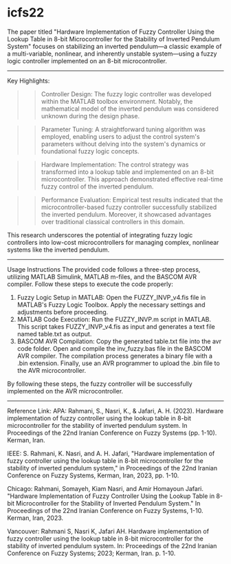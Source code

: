 # icfs22

The paper titled "Hardware Implementation of Fuzzy Controller Using the Lookup Table in 8-bit Microcontroller for the Stability of Inverted Pendulum System" focuses on stabilizing an inverted pendulum—a classic example of a multi-variable, nonlinear, and inherently unstable system—using a fuzzy logic controller implemented on an 8-bit microcontroller. 

_________________________________________________________________________________
Key Highlights:

 >> Controller Design: The fuzzy logic controller was developed within the MATLAB toolbox environment. Notably, the mathematical model of the inverted pendulum was considered unknown during the design phase.

>> Parameter Tuning: A straightforward tuning algorithm was employed, enabling users to adjust the control system's parameters without delving into the system's dynamics or foundational fuzzy logic concepts.

>> Hardware Implementation: The control strategy was transformed into a lookup table and implemented on an 8-bit microcontroller. This approach demonstrated effective real-time fuzzy control of the inverted pendulum.

>> Performance Evaluation: Empirical test results indicated that the microcontroller-based fuzzy controller successfully stabilized the inverted pendulum. Moreover, it showcased advantages over traditional classical controllers in this domain.

This research underscores the potential of integrating fuzzy logic controllers into low-cost microcontrollers for managing complex, nonlinear systems like the inverted pendulum.
___________________________________________________________________________________
Usage Instructions
The provided code follows a three-step process, utilizing MATLAB Simulink, MATLAB m-files, and the BASCOM AVR compiler. Follow these steps to execute the code properly:

1. Fuzzy Logic Setup in MATLAB:
     Open the FUZZY_INVP_v4.fis file in MATLAB's Fuzzy Logic Toolbox.
     Apply the necessary settings and adjustments before proceeding.
2. MATLAB Code Execution:
    Run the FUZZY_INVP.m script in MATLAB.
    This script takes FUZZY_INVP_v4.fis as input and generates a text file named table.txt as output.
3. BASCOM AVR Compilation:
    Copy the generated table.txt file into the avr code folder.
    Open and compile the inv_fuzzy.bas file in the BASCOM AVR compiler.
    The compilation process generates a binary file with a .bin extension.
    Finally, use an AVR programmer to upload the .bin file to the AVR microcontroller.
   
By following these steps, the fuzzy controller will be successfully implemented on the AVR microcontroller.

____________________________________________________________________________________

 Reference Link:
 APA: Rahmani, S., Nasri, K., & Jafari, A. H. (2023). Hardware implementation of fuzzy controller using the lookup table in 8-bit microcontroller for the stability of inverted pendulum system. In Proceedings of the 22nd Iranian Conference on Fuzzy Systems (pp. 1-10). Kerman, Iran. 

 IEEE: S. Rahmani, K. Nasri, and A. H. Jafari, "Hardware implementation of fuzzy controller using the lookup table in 8-bit microcontroller for the stability of inverted pendulum system," in Proceedings of the 22nd Iranian Conference on Fuzzy Systems, Kerman, Iran, 2023, pp. 1-10. 

 Chicago: Rahmani, Somayeh, Kiam Nasri, and Amir Homayoun Jafari. "Hardware Implementation of Fuzzy Controller Using the Lookup Table in 8-bit Microcontroller for the Stability of Inverted Pendulum System." In Proceedings of the 22nd Iranian Conference on Fuzzy Systems, 1-10. Kerman, Iran, 2023. 

 Vancouver: Rahmani S, Nasri K, Jafari AH. Hardware implementation of fuzzy controller using the lookup table in 8-bit microcontroller for the stability of inverted pendulum system. In: Proceedings of the 22nd Iranian Conference on Fuzzy Systems; 2023; Kerman, Iran. p. 1-10. 

